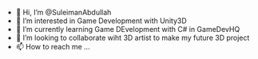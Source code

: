- 👋 Hi, I’m @SuleimanAbdullah
- 👀 I’m interested in Game Development with Unity3D
- 🌱 I’m currently learning Game DEvelopment with C# in GameDevHQ
- 💞️ I’m looking to collaborate wiht 3D artist to make my future 3D project
- 📫 How to reach me ...

<!---
SuleimanAbdullah/SuleimanAbdullah is a ✨ special ✨ repository because its `README.md` (this file) appears on your GitHub profile.
You can click the Preview link to take a look at your changes.
--->
